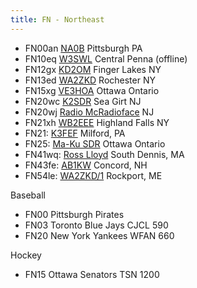 ```yaml
---
title: FN - Northeast
---
```

* FN00an [NA0B](http://na0b.ddns.net:8073/) Pittsburgh PA
* FN10eq [W3SWL](http://radiodxing.ddns.net:8073/) Central Penna (offline)
* FN12gx [KD2OM](http://www.ecsykes.com:8073/) Finger Lakes NY
* FN13ed [WA2ZKD](http://rx.jimlill.com:8073/) Rochester NY
* FN15xg [VE3HOA](http://ve3hoa.ddns.net:8073/) Ottawa Ontario
* FN20wc [K2SDR](http://k2sdr.homelinux.com:8073/) Sea Girt NJ
* FN20wj [Radio McRadioface](http://jerseyshoresdr.hopto.org:8073/) NJ
* FN21xh [WB2EEE](http://matt1234.viewnetcam.com:8073/) Highland Falls NY
* FN21: [K3FEF](http://k3fef.com:8901/) Milford, PA
* FN25: [Ma-Ku SDR](http://www.ma-ku.com:8073/) Ottawa Ontario
* FN41wq: [Ross Lloyd](http://rosslloyd.asuscomm.com:8073/) South Dennis, MA
* FN43fe: [AB1KW](http://kiwisdr.surriel.com/) Concord, NH
* FN54le: [WA2ZKD/1](http://rx2.wa2zkd.net:8073/) Rockport, ME

Baseball

* FN00 Pittsburgh Pirates
* FN03 Toronto Blue Jays CJCL 590
* FN20 New York Yankees WFAN 660

Hockey

* FN15 Ottawa Senators TSN 1200

